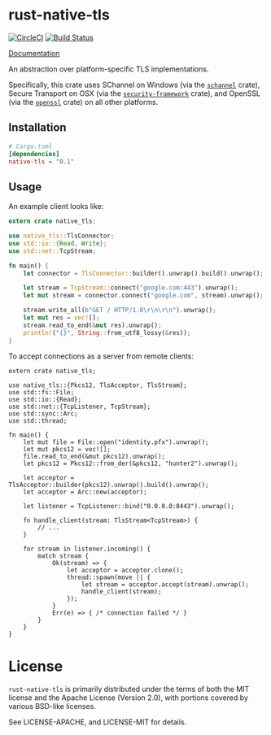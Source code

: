 # rust-native-tls

[![CircleCI](https://circleci.com/gh/sfackler/rust-native-tls.svg?style=shield)](https://circleci.com/gh/sfackler/rust-native-tls) [![Build Status](https://travis-ci.org/sfackler/rust-native-tls.svg?branch=master)](https://travis-ci.org/sfackler/rust-native-tls)

[Documentation](https://docs.rs/native-tls)

An abstraction over platform-specific TLS implementations.

Specifically, this crate uses SChannel on Windows (via the [`schannel`] crate),
Secure Transport on OSX (via the [`security-framework`] crate), and OpenSSL (via
the [`openssl`] crate) on all other platforms.

[`schannel`]: https://crates.io/crates/schannel
[`security-framework`]: https://crates.io/crates/security-framework
[`openssl`]: https://crates.io/crates/openssl

## Installation

```toml
# Cargo.toml
[dependencies]
native-tls = "0.1"
```

## Usage

An example client looks like:

```rust
extern crate native_tls;

use native_tls::TlsConnector;
use std::io::{Read, Write};
use std::net::TcpStream;

fn main() {
    let connector = TlsConnector::builder().unwrap().build().unwrap();

    let stream = TcpStream::connect("google.com:443").unwrap();
    let mut stream = connector.connect("google.com", stream).unwrap();

    stream.write_all(b"GET / HTTP/1.0\r\n\r\n").unwrap();
    let mut res = vec![];
    stream.read_to_end(&mut res).unwrap();
    println!("{}", String::from_utf8_lossy(&res));
}
```

To accept connections as a server from remote clients:

```rust,no_run
extern crate native_tls;

use native_tls::{Pkcs12, TlsAcceptor, TlsStream};
use std::fs::File;
use std::io::{Read};
use std::net::{TcpListener, TcpStream};
use std::sync::Arc;
use std::thread;

fn main() {
    let mut file = File::open("identity.pfx").unwrap();
    let mut pkcs12 = vec![];
    file.read_to_end(&mut pkcs12).unwrap();
    let pkcs12 = Pkcs12::from_der(&pkcs12, "hunter2").unwrap();

    let acceptor = TlsAcceptor::builder(pkcs12).unwrap().build().unwrap();
    let acceptor = Arc::new(acceptor);

    let listener = TcpListener::bind("0.0.0.0:8443").unwrap();

    fn handle_client(stream: TlsStream<TcpStream>) {
        // ...
    }

    for stream in listener.incoming() {
        match stream {
            Ok(stream) => {
                let acceptor = acceptor.clone();
                thread::spawn(move || {
                    let stream = acceptor.accept(stream).unwrap();
                    handle_client(stream);
                });
            }
            Err(e) => { /* connection failed */ }
        }
    }
}
```

# License

`rust-native-tls` is primarily distributed under the terms of both the MIT
license and the Apache License (Version 2.0), with portions covered by various
BSD-like licenses.

See LICENSE-APACHE, and LICENSE-MIT for details.
